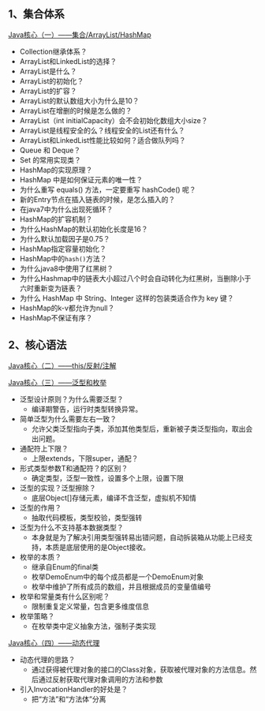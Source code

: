 ## 1、集合体系

 [Java核心（一）——集合/ArrayList/HashMap](https://www.cnblogs.com/iwehdio/p/14269208.html)

- Collection继承体系？
- ArrayList和LinkedList的选择？
- ArrayList是什么？
- ArrayList的初始化？
- ArrayList的扩容？
- ArrayList的默认数组大小为什么是10？
- ArrayList在增删的时候是怎么做的？
- ArrayList（int initialCapacity）会不会初始化数组大小size？
- ArrayList是线程安全的么？线程安全的List还有什么？
- ArrayList和LinkedList性能比较如何？适合做队列吗？
- Queue 和 Deque？
- Set 的常用实现类？
- HashMap的实现原理？
- HashMap 中是如何保证元素的唯一性？
- 为什么重写 equals() 方法，一定要重写 hashCode() 呢？
- 新的Entry节点在插入链表的时候，是怎么插入的？
- 在java7中为什么出现死循环？
- HashMap的扩容机制？
- 为什么HashMap的默认初始化长度是16？
- 为什么默认加载因子是0.75？
- HashMap指定容量初始化？
- HashMap中的`hash()`方法？
- 为什么java8中使用了红黑树？
- 为什么Hashmap中的链表大小超过八个时会自动转化为红黑树，当删除小于六时重新变为链表？
- 为什么 HashMap 中 String、Integer 这样的包装类适合作为 key 键？
- HashMap的k-v都允许为null？
- HashMap不保证有序？



## 2、核心语法

 [Java核心（二）——this/反射/注解](https://www.cnblogs.com/iwehdio/p/14285284.html)

 [Java核心（三）——泛型和枚举](https://www.cnblogs.com/iwehdio/p/14295525.html)
- 泛型设计原则？为什么需要泛型？
  - 编译期警告，运行时类型转换异常。
- 简单泛型为什么需要左右一致？
  - 允许父类泛型指向子类，添加其他类型后，重新被子类泛型指向，取出会出问题。
- 通配符上下限？
  - 上限extends，下限super，通配？
- 形式类型参数T和通配符？的区别？
  - 确定类型，泛型一致性，设置多个上限，设置下限
- 泛型的实现？泛型擦除？
  - 底层Object[]存储元素，编译不含泛型，虚拟机不知情
- 泛型的作用？
  - 抽取代码模板，类型校验，类型强转
- 泛型为什么不支持基本数据类型？
  - 本身就是为了解决引用类型强转易出错问题，自动拆装箱从功能上已经支持，本质是底层使用的是Object接收。
- 枚举的本质？
  - 继承自Enum的final类
  - 枚举DemoEnum中的每个成员都是一个DemoEnum对象
  - 枚举中维护了所有成员的数组，并且根据成员的变量值编号
- 枚举和常量类有什么区别呢？
  - 限制重复定义常量，包含更多维度信息
- 枚举策略？
  - 在枚举类中定义抽象方法，强制子类实现

 [Java核心（四）——动态代理](https://www.cnblogs.com/iwehdio/p/14314930.html)

- 动态代理的思路？
  - 通过获得被代理对象的接口的Class对象，获取被代理对象的方法信息。然后通过反射获取代理对象调用的方法和参数
- 引入InvocationHandler的好处是？
  - 把“方法”和“方法体”分离






























